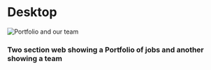 # Desktop

![Portfolio and our team](https://user-images.githubusercontent.com/73085812/108103170-4f0b9180-7068-11eb-9045-68cd95f517c0.png)


### Two section web showing a Portfolio of jobs and another showing a team 
